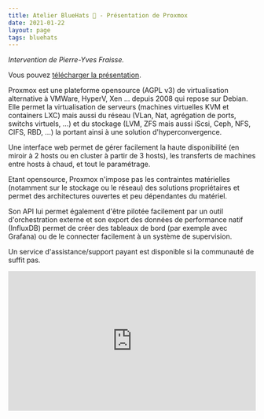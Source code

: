 ```yaml
---
title: Atelier BlueHats 🧢 - Présentation de Proxmox
date: 2021-01-22
layout: page
tags: bluehats
---
```


*Intervention de Pierre-Yves Fraisse.*

Vous pouvez [télécharger la présentation](https://cloud.telecomste.fr/index.php/s/d56yxfDtFjkHYWz).

Proxmox est une plateforme opensource (AGPL v3) de virtualisation alternative à VMWare, HyperV, Xen ... depuis 2008 qui repose sur Debian. Elle permet la virtualisation de serveurs (machines virtuelles KVM et containers LXC) mais aussi du réseau (VLan, Nat, agrégation de ports, switchs virtuels, ...) et du stockage (LVM, ZFS mais aussi iScsi, Ceph, NFS, CIFS, RBD, ...) la portant ainsi à une solution d'hyperconvergence.

Une interface web permet de gérer facilement la haute disponibilité (en miroir à 2 hosts ou en cluster à partir de 3 hosts), les transferts de machines entre hosts à chaud, et tout le paramétrage.

Etant opensource, Proxmox n'impose pas les contraintes matérielles (notamment sur le stockage ou le réseau) des solutions propriétaires et permet des architectures ouvertes et peu dépendantes du matériel.

Son API lui permet également d'être pilotée facilement par un outil d'orchestration externe et son export des données de performance natif (InfluxDB) permet de créer des tableaux de bord (par exemple avec Grafana) ou de le connecter facilement à un système de supervision.

Un service d'assistance/support payant est disponible si la communauté de suffit pas.

<div style="position:relative;padding-bottom:56.25%;height:0;overflow:hidden;"> <iframe style="width:100%;height:100%;position:absolute;left:0px;top:0px;overflow:hidden" frameborder="0" type="text/html" src="https://www.dailymotion.com/embed/video/x83k79m" width="100%" height="100%" allowfullscreen > </iframe> </div>
